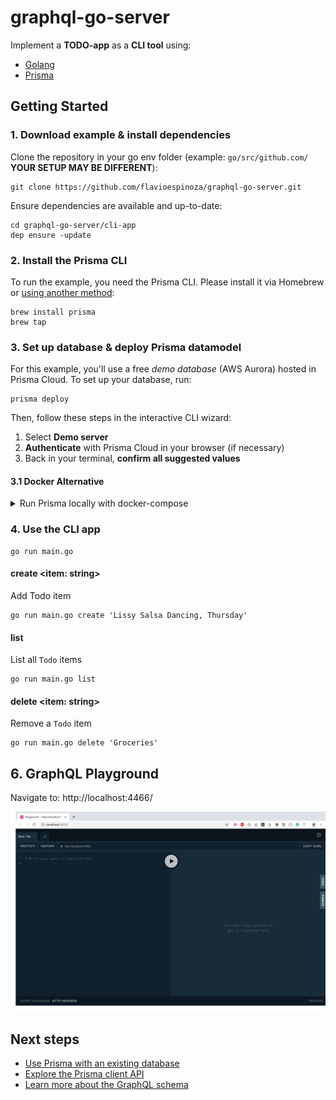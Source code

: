 # graphql-go-server

Implement a **TODO-app** as a **CLI tool** using:

- [Golang](https://golang.org/)
- [Prisma](https://prisma.io/)

## Getting Started

### 1. Download example & install dependencies

Clone the repository in your go env folder (example: `go/src/github.com/` **YOUR SETUP MAY BE DIFFERENT**):

```
git clone https://github.com/flavioespinoza/graphql-go-server.git
```

Ensure dependencies are available and up-to-date:

```
cd graphql-go-server/cli-app
dep ensure -update
```

### 2. Install the Prisma CLI

To run the example, you need the Prisma CLI. Please install it via Homebrew or [using another method](https://www.prisma.io/docs/prisma-cli-and-configuration/using-the-prisma-cli-alx4/#installation):

```
brew install prisma
brew tap
``` 

### 3. Set up database & deploy Prisma datamodel

For this example, you'll use a free _demo database_ (AWS Aurora) hosted in Prisma Cloud. To set up your database, run:

```
prisma deploy
```

Then, follow these steps in the interactive CLI wizard:

1. Select **Demo server**
1. **Authenticate** with Prisma Cloud in your browser (if necessary)
1. Back in your terminal, **confirm all suggested values**



#### 3.1 Docker Alternative

<details>

 <summary>Run Prisma locally with docker-compose</summary>

1. Ensure you have Docker installed on your machine. If not, you can get it from [here](https://store.docker.com/search?offering=community&type=edition):

1. Create `docker-compose.yml` for MySQL (see [here](https://www.prisma.io/docs/prisma-server/database-connector-POSTGRES-jgfr/) for Postgres):
    ```yml
    version: '3'
    services:
      prisma:
        image: prismagraphql/prisma:1.34
        restart: always
        ports:
        - "4466:4466"
        environment:
          PRISMA_CONFIG: |
            port: 4466
            databases:
              default:
                connector: mysql
                host: mysql
                port: 3306
                user: root
                password: prisma
                migrations: true
      mysql:
        image: mysql:5.7
        restart: always
        environment:
          MYSQL_ROOT_PASSWORD: prisma
        volumes:
          - mysql:/var/lib/mysql
    volumes:
      mysql:
    ```
1. Run with `docker-compose`
	```bash
	docker-compose up -
	```

1. Open `cli-app/prisma/prisma.yml` and set `endpoint` to `http://localhost:4466`:
	```yaml
	# Specifies the HTTP endpoint of your Prisma API.
	endpoint: http://localhost:4466 
	...
	```

1. Deploy with `prisma`
	```bash
	prisma deploy
	```

</details>

<!-- You can now use [Prisma Admin](https://www.prisma.io/docs/prisma-admin/overview-el3e/) to view and edit your data by appending `/_admin` to your Prisma endpoint. -->

### 4. Use the CLI app

```
go run main.go
```

#### create <item: string>

Add Todo item
```
go run main.go create 'Lissy Salsa Dancing, Thursday'
```

#### list

List all `Todo` items

```
go run main.go list
```

#### delete <item: string>
Remove a `Todo` item

```
go run main.go delete 'Groceries'
```

## 6. GraphQL Playground
Navigate to: http://localhost:4466/

![GraphQL Playground](docs/assets/img/graphql-playground.png)


<!-- - [ ] TODO: Check if admin add can be disabled -->

<!-- ## 7. GraphQL Admin
Navigate to: http://localhost:4466/_admin

![GraphQL Admin](docs/assets/img/graphql-admin.png) -->

## Next steps

- [Use Prisma with an existing database](https://www.prisma.io/docs/-g003/)
- [Explore the Prisma client API](https://www.prisma.io/client/client-go)
- [Learn more about the GraphQL schema](https://www.prisma.io/blog/graphql-server-basics-the-schema-ac5e2950214e/)